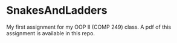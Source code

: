 # SnakesAndLadders
 My first assignment for my OOP II (COMP 249) class. A pdf of this assignment is available in this repo.
